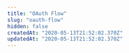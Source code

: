 ```yaml
---
title: "OAuth Flow"
slug: "oauth-flow"
hidden: false
createdAt: "2020-05-13T21:52:02.370Z"
updatedAt: "2020-05-13T21:52:02.370Z"
---
```


